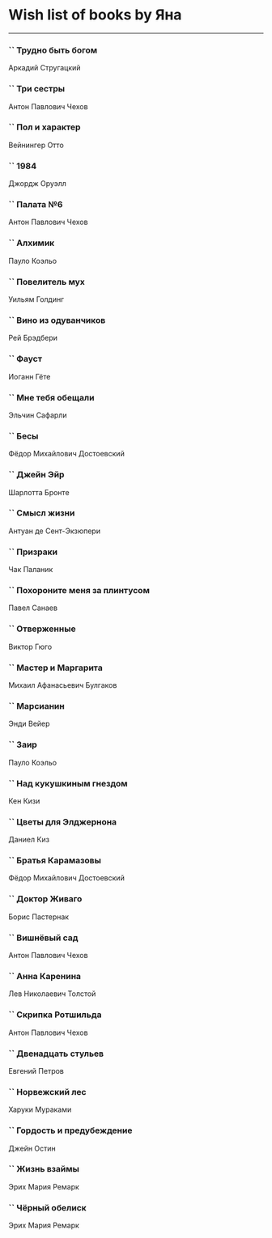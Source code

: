 # Wish list of books by Яна
---

### `` Трудно быть богом
Аркадий Стругацкий

### `` Три сестры
Антон Павлович Чехов

### `` Пол и характер
Вейнингер Отто

### `` 1984
Джордж Оруэлл

### `` Палата №6
Антон Павлович Чехов

### `` Алхимик
Пауло Коэльо

### `` Повелитель мух
Уильям Голдинг

### `` Вино из одуванчиков
Рей Брэдбери

### `` Фауст
Иоганн Гёте

### `` Мне тебя обещали
Эльчин Сафарли

### `` Бесы
Фёдор Михайлович Достоевский

### `` Джейн Эйр
Шарлотта Бронте

### `` Смысл жизни
Антуан де Сент-Экзюпери

### `` Призраки
Чак Паланик

### `` Похороните меня за плинтусом
Павел Санаев

### `` Отверженные
Виктор Гюго

### `` Мастер и Маргарита
Михаил Афанасьевич Булгаков

### `` Марсианин
Энди Вейер

### `` Заир
Пауло Коэльо

### `` Над кукушкиным гнездом
Кен Кизи

### `` Цветы для Элджернона
Даниел Киз

### `` Братья Карамазовы
Фёдор Михайлович Достоевский

### `` Доктор Живаго
Борис Пастернак

### `` Вишнёвый сад
Антон Павлович Чехов

### `` Анна Каренина
Лев Николаевич Толстой

### `` Скрипка Ротшильда
Антон Павлович Чехов

### `` Двенадцать стульев
Евгений Петров

### `` Норвежский лес
Харуки Мураками

### `` Гордость и предубеждение
Джейн Остин

### `` Жизнь взаймы
Эрих Мария Ремарк

### `` Чёрный обелиск
Эрих Мария Ремарк

